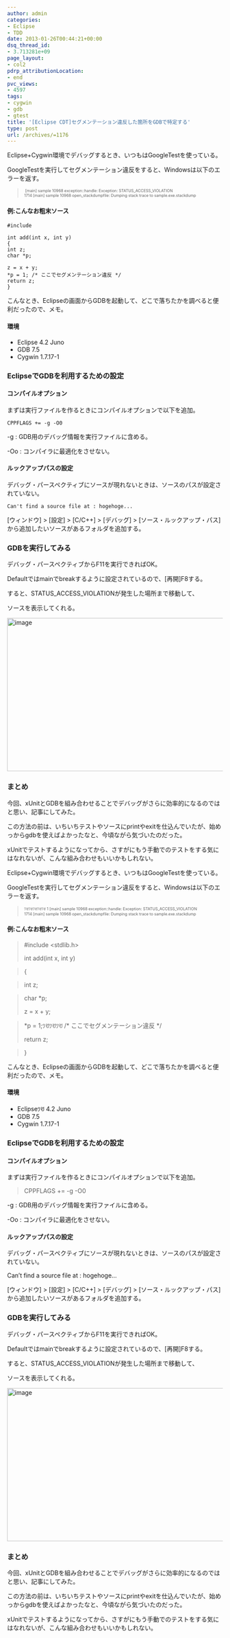 ```yaml
---
author: admin
categories:
- Eclipse
- TDD
date: 2013-01-26T00:44:21+00:00
dsq_thread_id:
- 3.713281e+09
page_layout:
- col2
pdrp_attributionLocation:
- end
pvc_views:
- 4597
tags:
- cygwin
- gdb
- gtest
title: '[Eclipse CDT]セグメンテーション違反した箇所をGDBで特定する'
type: post
url: /archives/=1176
---
```


<!--:ja-->Eclipse+Cygwin環境でデバッグするとき、いつもはGoogleTestを使っている。


  
GoogleTestを実行してセグメンテーション違反をすると、Windowsは以下のエラーを返す。

> <span style="font-size: xx-small;"> [main] sample 10968 exception::handle: Exception: STATUS_ACCESS_VIOLATION<br /> 1714 [main] sample 10968 open_stackdumpfile: Dumping stack trace to sample.exe.stackdump</span>

#### 例:こんなお粗末ソース

    #include
    
    int add(int x, int y)
    {
    int z;
    char *p;
    
    z = x + y;
    *p = 1; /* ここでセグメンテーション違反 */
    return z;
    }
    

こんなとき、Eclipseの画面からGDBを起動して、どこで落ちたかを調べると便利だったので、メモ。

#### 環境

  * Eclipse 4.2 Juno
  * GDB 7.5
  * Cygwin 1.7.17-1

### EclipseでGDBを利用するための設定

#### コンパイルオプション

まずは実行ファイルを作るときにコンパイルオプションで以下を追加。

    CPPFLAGS += -g -O0
    

-g : GDB用のデバッグ情報を実行ファイルに含める。
  
-Oo : コンパイラに最適化をさせない。

#### ルックアップパスの設定

デバッグ・パースペクティブにソースが現れないときは、ソースのパスが設定されていない。

    Can't find a source file at : hogehoge...
    

[ウィンドウ] > [設定] > [C/C++] > [デバッグ] > [ソース・ルックアップ・パス] から追加したいソースがあるフォルダを追加する。

### GDBを実行してみる

デバッグ・パースペクティブからF11を実行できればOK。

Defaultではmainでbreakするように設定されているので、[再開]F8する。
  
すると、STATUS\_ACCESS\_VIOLATIONが発生した場所まで移動して、
  
ソースを表示してくれる。

[<img style="background-image: none; padding-left: 0px; padding-right: 0px; display: inline; padding-top: 0px; border: 0px;" title="image" alt="image" src="http://hmi-me.ciao.jp/wordpress/wp-content/uploads/image_thumb89.png" width="562" height="357" border="0" />][1]

### まとめ

今回、xUnitとGDBを組み合わせることでデバッグがさらに効率的になるのではと思い、記事にしてみた。

この方法の前は、いちいちテストやソースにprintやexitを仕込んでいたが、始めっからgdbを使えばよかったなと、今頃ながら気づいたのだった。

xUnitでテストするようになってから、さすがにもう手動でのテストをする気にはなれないが、こんな組み合わせもいいかもしれない。

<div id="fastlookup_top" style="display: none;">
</div>

<!--:-->

<!--:en-->Eclipse+Cygwin環境でデバッグするとき、いつもはGoogleTestを使っている。


  
GoogleTestを実行してセグメンテーション違反をすると、Windowsは以下のエラーを返す。

> <span style="font-size: xx-small;">ﾂꀀﾂꀀﾂꀀﾂꀀﾂꀀ 1 [main] sample 10968 exception::handle: Exception: STATUS_ACCESS_VIOLATION<br /> 1714 [main] sample 10968 open_stackdumpfile: Dumping stack trace to sample.exe.stackdump</span>

#### 例:こんなお粗末ソース

> #include <stdlib.h>
> 
> int add(int x, int y)
  
> {
  
> int z;
  
> char *p;
> 
> z = x + y;
  
> \*p = 1;ﾂꀀﾂꀀﾂꀀ /\* ここでセグメンテーション違反 */
> 
> return z;
  
> }

こんなとき、Eclipseの画面からGDBを起動して、どこで落ちたかを調べると便利だったので、メモ。

#### 環境

  * Eclipseﾂꀀ 4.2 Juno
  * GDB 7.5
  * Cygwin 1.7.17-1

### EclipseでGDBを利用するための設定

#### コンパイルオプション

まずは実行ファイルを作るときにコンパイルオプションで以下を追加。

> CPPFLAGS += -g -O0

-g : GDB用のデバッグ情報を実行ファイルに含める。
  
-Oo : コンパイラに最適化をさせない。

#### ルックアップパスの設定

デバッグ・パースペクティブにソースが現れないときは、ソースのパスが設定されていない。

Can&#8217;t find a source file at : hogehoge&#8230;

[ウィンドウ] > [設定] > [C/C++] > [デバッグ] > [ソース・ルックアップ・パス] から追加したいソースがあるフォルダを追加する。

### GDBを実行してみる

デバッグ・パースペクティブからF11を実行できればOK。

Defaultではmainでbreakするように設定されているので、[再開]F8する。
  
すると、STATUS\_ACCESS\_VIOLATIONが発生した場所まで移動して、
  
ソースを表示してくれる。

[<img style="background-image: none; padding-left: 0px; padding-right: 0px; display: inline; padding-top: 0px; border: 0px;" title="image" alt="image" src="http://hmi-me.ciao.jp/wordpress/wp-content/uploads/image_thumb89.png" width="562" height="357" border="0" />][1]

### まとめ

今回、xUnitとGDBを組み合わせることでデバッグがさらに効率的になるのではと思い、記事にしてみた。

この方法の前は、いちいちテストやソースにprintやexitを仕込んでいたが、始めっからgdbを使えばよかったなと、今頃ながら気づいたのだった。

xUnitでテストするようになってから、さすがにもう手動でのテストをする気にはなれないが、こんな組み合わせもいいかもしれない。<!--:-->

 [1]: http://hmi-me.ciao.jp/wordpress/wp-content/uploads/image89.png